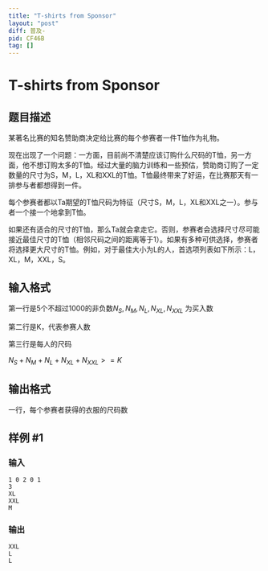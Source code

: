```yaml
---
title: "T-shirts from Sponsor"
layout: "post"
diff: 普及-
pid: CF46B
tag: []
---
```


# T-shirts from Sponsor

## 题目描述

某著名比赛的知名赞助商决定给比赛的每个参赛者一件T恤作为礼物。

现在出现了一个问题：一方面，目前尚不清楚应该订购什么尺码的T恤，另一方面，他不想订购太多的T恤。经过大量的脑力训练和一些预估，赞助商订购了一定数量的尺寸为S，M，L，XL和XXL的T恤。T恤最终带来了好运，在比赛那天有一排参与者都想得到一件。

每个参赛者都以Ta期望的T恤尺码为特征（尺寸S，M，L，XL和XXL之一）。参与者一个接一个地拿到T恤。

如果还有适合的尺寸的T恤，那么Ta就会拿走它。否则，参赛者会选择尺寸尽可能接近最佳尺寸的T恤（相邻尺码之间的距离等于1）。如果有多种可供选择，参赛者将选择更大尺寸的T恤。例如，对于最佳大小为L的人，首选项列表如下所示：L，XL，M，XXL，S。

## 输入格式

第一行是5个不超过1000的非负数$N_S,N_M,N_L,N_{XL},N_{XXL}$
为买入数

第二行是K，代表参赛人数

第三行是每人的尺码

$N_{S}+N_{M}+N_{L}+N_{XL}+N_{XXL}>=K$

## 输出格式

一行，每个参赛者获得的衣服的尺码数

## 样例 #1

### 输入

```
1 0 2 0 1
3
XL
XXL
M

```

### 输出

```
XXL
L
L

```

